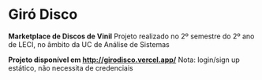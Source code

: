 # Giró Disco

**Marketplace de Discos de Vinil**
Projeto realizado no 2º semestre do 2º ano de LECI, no âmbito da UC de Análise de Sistemas

**Projeto disponível em http://girodisco.vercel.app/**
Nota: login/sign up estático, não necessita de credenciais
